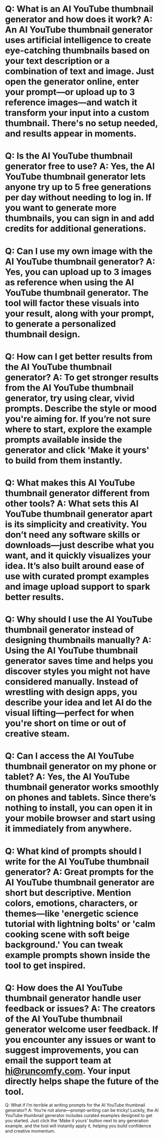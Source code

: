 Q:
What is an AI YouTube thumbnail generator and how does it work?
A:
An AI YouTube thumbnail generator uses artificial intelligence to create eye-catching thumbnails based on your text description or a combination of text and image. Just open the generator online, enter your prompt—or upload up to 3 reference images—and watch it transform your input into a custom thumbnail. There's no setup needed, and results appear in moments.
===
Q:
Is the AI YouTube thumbnail generator free to use?
A:
Yes, the AI YouTube thumbnail generator lets anyone try up to 5 free generations per day without needing to log in. If you want to generate more thumbnails, you can sign in and add credits for additional generations.
===
Q:
Can I use my own image with the AI YouTube thumbnail generator?
A:
Yes, you can upload up to 3 images as reference when using the AI YouTube thumbnail generator. The tool will factor these visuals into your result, along with your prompt, to generate a personalized thumbnail design.
===
Q:
How can I get better results from the AI YouTube thumbnail generator?
A:
To get stronger results from the AI YouTube thumbnail generator, try using clear, vivid prompts. Describe the style or mood you're aiming for. If you’re not sure where to start, explore the example prompts available inside the generator and click 'Make it yours' to build from them instantly.
===
Q:
What makes this AI YouTube thumbnail generator different from other tools?
A:
What sets this AI YouTube thumbnail generator apart is its simplicity and creativity. You don’t need any software skills or downloads—just describe what you want, and it quickly visualizes your idea. It’s also built around ease of use with curated prompt examples and image upload support to spark better results.
===
Q:
Why should I use the AI YouTube thumbnail generator instead of designing thumbnails manually?
A:
Using the AI YouTube thumbnail generator saves time and helps you discover styles you might not have considered manually. Instead of wrestling with design apps, you describe your idea and let AI do the visual lifting—perfect for when you're short on time or out of creative steam.
===
Q:
Can I access the AI YouTube thumbnail generator on my phone or tablet?
A:
Yes, the AI YouTube thumbnail generator works smoothly on phones and tablets. Since there’s nothing to install, you can open it in your mobile browser and start using it immediately from anywhere.
===
Q:
What kind of prompts should I write for the AI YouTube thumbnail generator?
A:
Great prompts for the AI YouTube thumbnail generator are short but descriptive. Mention colors, emotions, characters, or themes—like 'energetic science tutorial with lightning bolts' or 'calm cooking scene with soft beige background.' You can tweak example prompts shown inside the tool to get inspired.
===
Q:
How does the AI YouTube thumbnail generator handle user feedback or issues?
A:
The creators of the AI YouTube thumbnail generator welcome user feedback. If you encounter any issues or want to suggest improvements, you can email the support team at hi@runcomfy.com. Your input directly helps shape the future of the tool.
===
Q:
What if I’m terrible at writing prompts for the AI YouTube thumbnail generator?
A:
You’re not alone—prompt-writing can be tricky! Luckily, the AI YouTube thumbnail generator includes curated examples designed to get you started. Just click the 'Make it yours' button next to any generation example, and the tool will instantly apply it, helping you build confidence and creative momentum.